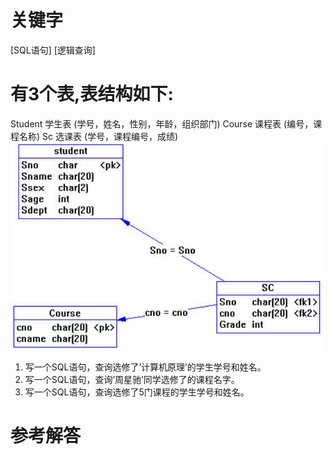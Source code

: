 # 关键字

[SQL语句] [逻辑查询]
# 有3个表,表结构如下:
Student 学生表 (学号，姓名，性别，年龄，组织部门) 
Course 课程表 (编号，课程名称) 
Sc 选课表 (学号，课程编号，成绩) 
![](/assets/picture18.png)
1. 写一个SQL语句，查询选修了’计算机原理’的学生学号和姓名。
2. 写一个SQL语句，查询’周星驰’同学选修了的课程名字。
3. 写一个SQL语句，查询选修了5门课程的学生学号和姓名。
# 参考解答



